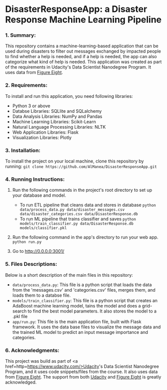 # DisasterResponseApp: a Disaster Response Machine Learning Pipeline

### 1. Summary:
This repository contains a machine-learning-based application that can be used during disasters to filter out messages exchanged by impacted people to find whether a help is needed, and if a help is needed, the app can also categorize what kind of help is needed. This application was created as part of the requirements in Udacity's Data Scientist Nanodegree Program. It uses data from <a href=https://www.figure-eight.com/>Figure Eight</a>.

### 2. Requirements:
To install and run this application, you need following libraries:
- Python 3 or above
- Databse Libraries: SQLlite and SQLalchemy
- Data Analysis Libraries: NumPy and Pandas
- Machine Learning Libraries: Scikit-Learn
- Natural Language Processing Libraries: NLTK
- Web Application Libraries: Flask 
- Visualization Libraries: Plotly

### 3. Installation:
To install the project on your local machine, clone this repository by running:
`git clone https://github.com/AlManea/DisasterResponseApp.git`


### 4. Running Instructions:
1. Run the following commands in the project's root directory to set up your database and model.

    - To run ETL pipeline that cleans data and stores in database
        `python data/process_data.py data/disaster_messages.csv data/disaster_categories.csv data/DisasterResponse.db`
    - To run ML pipeline that trains classifier and saves
        `python models/train_classifier.py data/DisasterResponse.db models/classifier.pkl`

2. Run the following command in the app's directory to run your web app.
    `python run.py`

3. Go to http://0.0.0.0:3001/

### 5. Files Descriptions:
Below is a short description of the main files in this repository:
 - `data/process_data.py`: This file is a python script that loads the data from the 'messages.csv' and 'categories.csv' files, merges them, and loads them to a databse file.
 - `models/train_classifier.py`: This file is a python script that creates an AdaBoost machine learning model, tains the model and does a grid-search to find the best model parameters. It also stores the model to a .pkl file
 - `app/run.py`: This file is the main application file, built with Flask framework. It uses the data base files to visualize the message data and the trained ML model to predict an input message importance and categories.
 
 ### 6. Acknowledgments:
This project was build as part of <a href=http=https://www.udacity.com/>Udacity</a>'s Data Scientist Nanodegree Program, and it uses code snippets/files from the course. It also uses data from <a href=https://www.figure-eight.com/>Figure Eight</a>. The support from both <a href=https://www.udacity.com/>Udacity</a> and <a href=https://www.figure-eight.com/>Figure Eight</a> is greatly acknowledged. 
